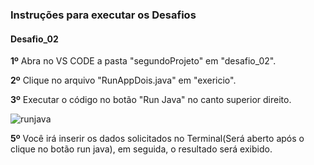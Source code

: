 <h3>Instruções para executar os Desafios</h3>

<h4>Desafio_02</h4>

__1º__ Abra no VS CODE a pasta "segundoProjeto" em "desafio_02".

__2º__ Clique no arquivo "RunAppDois.java" em "exericio".

__3º__ Executar o código no botão "Run Java" no canto superior direito.

![runjava](https://user-images.githubusercontent.com/59028003/167273155-00249779-292a-43a7-88e5-749a84620266.png)

__5º__ Você irá inserir os dados solicitados no Terminal(Será aberto após o clique no botão run java), em seguida, o resultado será exibido.
